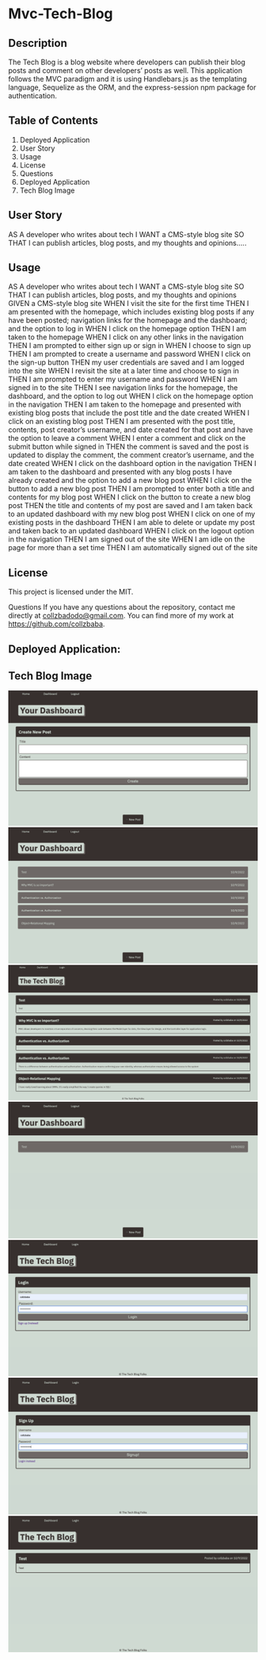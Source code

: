 # Mvc-Tech-Blog

## Description
The Tech Blog is a blog website where developers can publish their blog posts and comment on other developers’ posts as well. This application follows the MVC paradigm and it is using Handlebars.js as the templating language, Sequelize as the ORM, and the express-session npm package for authentication.

## Table of Contents
1. Deployed Application
2. User Story
3. Usage
4. License
5. Questions
6. Deployed Application
7. Tech Blog Image

## User Story
AS A developer who writes about tech I WANT a CMS-style blog site SO THAT I can publish articles, blog posts, and my thoughts and opinions.....

## Usage

AS A developer who writes about tech
I WANT a CMS-style blog site
SO THAT I can publish articles, blog posts, and my thoughts and opinions
GIVEN a CMS-style blog site
WHEN I visit the site for the first time
THEN I am presented with the homepage, which includes existing blog posts if any have been posted; navigation links for the homepage and the dashboard; and the option to log in
WHEN I click on the homepage option
THEN I am taken to the homepage
WHEN I click on any other links in the navigation
THEN I am prompted to either sign up or sign in
WHEN I choose to sign up
THEN I am prompted to create a username and password
WHEN I click on the sign-up button
THEN my user credentials are saved and I am logged into the site
WHEN I revisit the site at a later time and choose to sign in
THEN I am prompted to enter my username and password
WHEN I am signed in to the site
THEN I see navigation links for the homepage, the dashboard, and the option to log out
WHEN I click on the homepage option in the navigation
THEN I am taken to the homepage and presented with existing blog posts that include the post title and the date created
WHEN I click on an existing blog post
THEN I am presented with the post title, contents, post creator’s username, and date created for that post and have the option to leave a comment
WHEN I enter a comment and click on the submit button while signed in
THEN the comment is saved and the post is updated to display the comment, the comment creator’s username, and the date created
WHEN I click on the dashboard option in the navigation
THEN I am taken to the dashboard and presented with any blog posts I have already created and the option to add a new blog post
WHEN I click on the button to add a new blog post
THEN I am prompted to enter both a title and contents for my blog post
WHEN I click on the button to create a new blog post
THEN the title and contents of my post are saved and I am taken back to an updated dashboard with my new blog post
WHEN I click on one of my existing posts in the dashboard
THEN I am able to delete or update my post and taken back to an updated dashboard
WHEN I click on the logout option in the navigation
THEN I am signed out of the site
WHEN I am idle on the page for more than a set time
THEN I am automatically signed out of the site


## License
This project is licensed under the MIT.


Questions
If you have any questions about the repository, contact me directly at collzbadodo@gmail.com. You can find more of my work at https://github.com/collzbaba.

## Deployed Application:


## Tech Blog Image
![screenshots](./img/create-new-post-page.png)
![screenshots](./img/dashboard-page.png)
![screenshots](./img/home-page.png)
![screenshots](./img/main-page.png)
![screenshots](./img/signin-page.png)
![screenshots](./img/signup-page.png)
![screenshots](./img/test-page.png)

